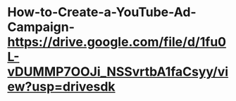 # How-to-Create-a-YouTube-Ad-Campaign-https://drive.google.com/file/d/1fu0L-vDUMMP7OOJi_NSSvrtbA1faCsyy/view?usp=drivesdk
